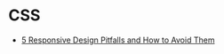 # CSS

 - [5 Responsive Design Pitfalls and How to Avoid Them](http://www.sitepoint.com/5-responsive-design-pitfalls-and-how-to-avoid-them/?utm_source=mobilewebweekly&utm_medium=email)
